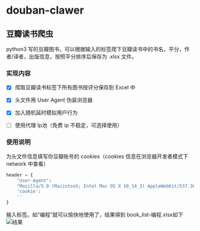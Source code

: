 # douban-clawer
## 豆瓣读书爬虫

python3 写的豆瓣图书，可以根据输入的标签爬下豆瓣读书中的书名，平分，作者/译者，出版信息，按照平分排序后保存为 .xlsx 文件。

### 实现内容

- [x] 爬取豆瓣读书标签下所有图书按评分保存到 Excel 中

- [x] 头文件用 User Agent 伪装浏览器
- [x] 加入随机延时模拟用户行为
- [ ] 使用代理 Ip池（免费 ip 不稳定，可选择使用）

### 使用说明

为头文件信息填写你豆瓣账号的 cookies（cookies 信息在浏览器开发者模式下 network 中查看）

```python
header = {
    "User-Agent":
    "Mozilla/5.0 (Macintosh; Intel Mac OS X 10_14_3) AppleWebKit/537.36 (KHTML, like Gecko) Chrome/73.0.3683.86 Safari/537.36",
    'cookie':
    ''
}
```

输入标签。如“编程”就可以愉快地使用了，结果得到 book_list-编程.xlsx如下
![结果](https://raw.githubusercontent.com/LiangJunChan/MarkdownPhoto/master/uPic/结果.png)

